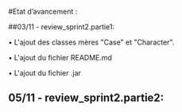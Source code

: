 #Etat d’avancement : 

##03/11 - review_sprint2.partie1:

•    L'ajout des classes mères "Case" et "Character".

•    L'ajout du fichier README.md

•    L'ajout du fichier .jar 

## 05/11 - review_sprint2.partie2: